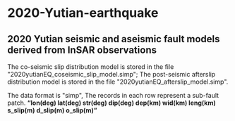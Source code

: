 # 2020-Yutian-earthquake
## 2020 Yutian seismic and aseismic fault models derived from InSAR observations

The co-seismic slip distribution model is stored in the file "2020yutianEQ_coseismic_slip_model.simp";
The post-seismic afterslip distribution model is stored in the file "2020yutianEQ_afterslip_model.simp".
 
The data format is "simp", The records in each row represent a sub-fault patch.
**“lon(deg)  lat(deg) str(deg)   dip(deg)   dep(km)  wid(km) leng(km) s_slip(m) d_slip(m) o_slip(m)”**
